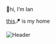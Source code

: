 👋hi, I’m Ian

[this](https://www.njari.dev/)🪁 is my home

![Header](./github-header-image-name.png)

